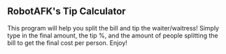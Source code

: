 RobotAFK's Tip Calculator
---------------------------------------------------------------------
This program will help you split the bill and tip the waiter/waitress! Simply type in the final amount, the tip %, and the amount of people splitting the bill to get the final cost per person. Enjoy!